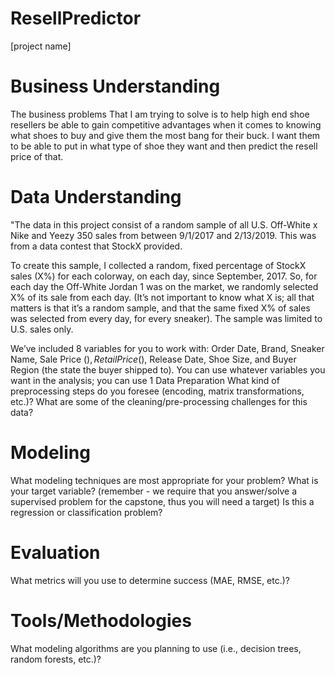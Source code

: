 # ResellPredictor

[project name]

# Business Understanding

The business problems That I am trying to solve is to help high end shoe resellers be able to gain competitive advantages when it comes to knowing what shoes to buy and give them the most bang for their buck. I want them to be able to put in what type of shoe they want and then predict the resell price of that. 

# Data Understanding

"The data in this project consist of a random sample of all U.S. Off-White x Nike and Yeezy 350 sales from between 9/1/2017 and 2/13/2019. 
This was from a data contest that StockX provided.

To create this sample, I collected a random, fixed percentage of StockX sales (X%) for each colorway, on each day, since September, 2017. So, for each day the Off-White Jordan 1 was on the market, we randomly selected X% of its sale from each day. (It’s not important to know what X is; all that matters is that it’s a random sample, and that the same fixed X% of sales was selected from every day, for every sneaker). The sample was limited to U.S. sales only.

We’ve included 8 variables for you to work with: Order Date, Brand, Sneaker Name, Sale Price ($), Retail Price ($), Release Date, Shoe Size, and Buyer Region (the state the buyer shipped to). You can use whatever variables you want in the analysis; you can use 1 
Data Preparation
What kind of preprocessing steps do you foresee (encoding, matrix transformations, etc.)? 
What are some of the cleaning/pre-processing challenges for this data? 


# Modeling
What modeling techniques are most appropriate for your problem?
What is your target variable? (remember - we require that you answer/solve a supervised problem for the capstone, thus you will need a target)
Is this a regression or classification problem?

# Evaluation
What metrics will you use to determine success (MAE, RMSE, etc.)?

# Tools/Methodologies
What modeling algorithms are you planning to use (i.e., decision trees, random forests, etc.)?
